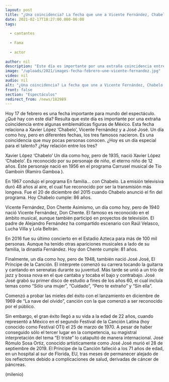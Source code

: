 ```yaml
---
layout: post
title: "¿Una coincidencia? La fecha que une a Vicente Fernández, Chabelo y José José"
date: 2021-02-17T18:27:00.000-06:00
tags:
  
  - cantantes
  
  - Fama
  
  - actor
  
author: nil
description: "Este día es importante por una extraña coincidencia entre estas emblemáticas figuras de México. Esta fecha relaciona a Xavier López ‘Chabelo’, Vicente Fernández y a José José. Te decimos por qué. "
image: "/uploads/2021/images-fecha-febrero-une-vicente-fernandez.jpg"
video: nil
audio: nil
alt: "¿Una coincidencia? La fecha que une a Vicente Fernández, Chabelo y José José"
front: false
section: "Espectáculos"
redirect_from: /news/182989
---
```


Hoy 17 de febrero es una fecha importante para mundo del espectáculo. ¿Qué hay con este día? Resulta que este día es importante por una extraña coincidencia entre algunas emblemáticas figuras de México. Esta fecha relaciona a Xavier López ‘Chabelo’, Vicente Fernández y a José José.  Un día como hoy, pero en diferentes fechas, los tres famosos nacieron. Es una coincidencia que muy pocas personas conocen. ¿Hoy es un día especial para el talento? ¿Hay relación entre los tres? 

Xavier López ‘Chabelo’ Un día como hoy, pero de 1935, nació Xavier López ‘Chabelo’. Es reconocido por su personaje de niño, el eterno niño de 12 años. Éste personaje nació en 1956 en el programa Carrusel musical de Tío Gamboín (Ramiro Gamboa ).

En 1967 condujo el programa En familia... con Chabelo. La emisión televisiva duró 48 años al aire, el cual fue reconocido por ser la transmisión más longeva. Fue el 20 de diciembre del 2015 cuando Chabelo anunció el fin del programa. Hoy Chabelo cumple: 86 años. 

Vicente Fernández, Don Chente Asimismo, un día como hoy, pero de 1940 nació Vicente Fernández, Don Chente. El famoso es reconocido en el ámbito musical, aunque también participó en proyectos de televisión. El padre de Alejandro Fernández ha compartido escenario con Raúl Velasco, Lucha Villa y Lola Beltrán. 

En 2016 fue su último concierto en el Estadio Azteca para más de 100 mil personas. Aunque ha tenido otras apariciones musicales a lado de su familia, la dinastía Fernández. Hoy don Chente cumple: 81 años.

Finalmente, un día como hoy, pero de 1948, también nació José José, El Príncipe de la Canción. El intérprete comenzó su carrera tocando la guitarra y cantando en serenatas durante su juventud. Más tarde se unió a un trío de jazz y bossa nova en el que cantaba y tocaba el bajo y contrabajo. José José grabó su primer disco de estudio a fines de los años 60, el cual incluía temas como “Sólo una mujer”, “Cuidado”, “Pero te extraño” y “Sin ella”.  

Comenzó a probar las mieles del éxito con el lanzamiento en diciembre de 1969 de “La nave del olvido”, canción con la que comenzó a ser reconocido por el público. 

Sin embargo, el gran éxito llegó a su vida a la edad de 22 años, cuando representó a México en el segundo Festival de la Canción Latina (hoy conocido como Festival OTI) el 25 de marzo de 1970. A pesar de haber conseguido sólo el tercer lugar en la competencia, su magistral interpretación del tema “El triste” lo catapultó de manera internacional. José Rómulo Sosa Ortiz, conocido artísticamente como José José murió el 28 de septiembre de 2019. El Príncipe de la Canción falleció a los 71 años de edad, en un hospital al sur de Florida, EU, tras meses de permanecer alejado de los reflectores debido a complicaciones de salud, derivadas de cáncer de páncreas. 

(milenio)